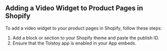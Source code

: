 ## Adding a Video Widget to Product Pages in Shopify

To add a video widget to your product pages in Shopify, follow these steps:

1. Add a block or section to your Shopify theme and paste the publish ID.
2. Ensure that the Tolstoy app is enabled in your App embeds.